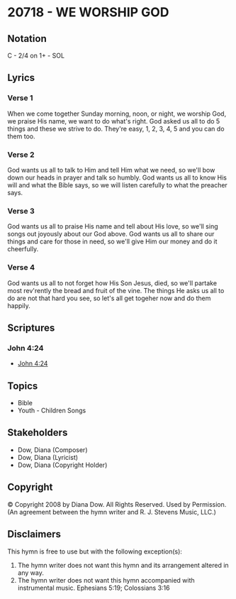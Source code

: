 # 20718 - WE WORSHIP GOD

## Notation

C - 2/4 on 1+ - SOL

## Lyrics

### Verse 1

When we come together Sunday morning, noon, or night, we worship God, we praise His name, we want to do what's right. God asked us all to do 5 things and these we strive to do. They're easy, 1, 2, 3, 4, 5 and you can do them too.

### Verse 2

God wants us all to talk to Him and tell Him what we need, so we'll bow down our heads in prayer and talk so humbly. God wants us all to know His will and what the Bible says, so we will listen carefully to what the preacher says.

### Verse 3

God wants us all to praise His name and tell about His love, so we'll sing songs out joyously about our God above. God wants us all to share our things and care for those in need, so we'll give Him our money and do it cheerfully.

### Verse 4

God wants us all to not forget how His Son Jesus, died, so we'll partake most rev'rently the bread and fruit of the vine. The things He asks us all to do are not that hard you see, so let's all get togeher now and do them happily.


## Scriptures

### John 4:24

- [John 4:24](https://www.biblegateway.com/passage/?search=John%204%3A24)


## Topics

- Bible
- Youth - Children Songs

## Stakeholders

- Dow, Diana (Composer)
- Dow, Diana (Lyricist)
- Dow, Diana (Copyright Holder)

## Copyright

© Copyright 2008 by Diana Dow. All Rights Reserved. Used by Permission.
(An agreement between the hymn writer and R. J. Stevens Music, LLC.)

## Disclaimers

This hymn is free to use but with the following exception(s):
1. The hymn writer does not want this hymn and its arrangement altered in any way.
2. The hymn writer does not want this hymn accompanied with instrumental music.
Ephesians 5:19; Colossians 3:16


